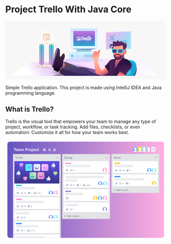 # Project Trello With Java Core

![hello](hello.png)

Simple Trello application. This project is made using IntelliJ IDEA and Java programming language.

## What is Trello?

Trello is the visual tool that empowers your team to manage any type of project, workflow, or task tracking. Add files, checklists, or even automation: Customize it all for how your team works best.

![boards](boards.png)
